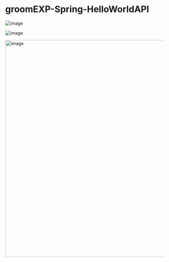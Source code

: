 # groomEXP-Spring-HelloWorldAPI
![image](https://github.com/user-attachments/assets/41a3c89d-b6d8-4d02-88ef-7d6485dc0f33)

![image](https://github.com/user-attachments/assets/5705bd6a-7a6b-45c3-a4a8-60c3b73cb0c5)

<img width="689" alt="image" src="https://github.com/user-attachments/assets/1b352a9a-b5b8-43be-a3dc-6e3bffde7d20" />

